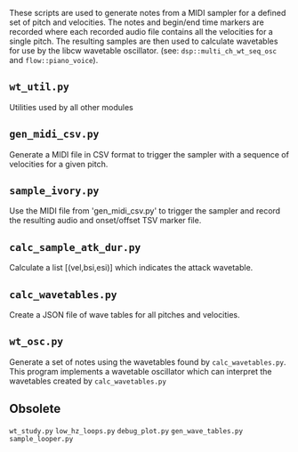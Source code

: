 These scripts are used to generate notes from a MIDI sampler for a defined set of pitch and velocities.
The notes and begin/end time markers are recorded where each recorded audio file contains all the velocities for a single pitch.
The resulting samples are then used to calculate wavetables for use by the libcw wavetable oscillator.
(see: `dsp::multi_ch_wt_seq_osc` and `flow::piano_voice`).

`wt_util.py`
----------
Utilities used by all other modules

`gen_midi_csv.py`
---------------
Generate a MIDI file in CSV format to trigger the sampler with a sequence of velocities for a given pitch.

`sample_ivory.py`
---------------
Use the MIDI file from 'gen_midi_csv.py' to trigger the sampler and record the resulting audio and onset/offset TSV marker file.

`calc_sample_atk_dur.py`
----------------------
Calculate a list [(vel,bsi,esi)] which indicates the attack wavetable.

`calc_wavetables.py`
------------------
Create a JSON file of wave tables for all pitches and velocities.

`wt_osc.py`
---------
Generate a set of notes using the wavetables found by `calc_wavetables.py`.
This program implements a wavetable oscillator which can interpret the wavetables
created by `calc_wavetables.py`


Obsolete
---------------------
`wt_study.py`
`low_hz_loops.py`
`debug_plot.py`
`gen_wave_tables.py`
`sample_looper.py`
